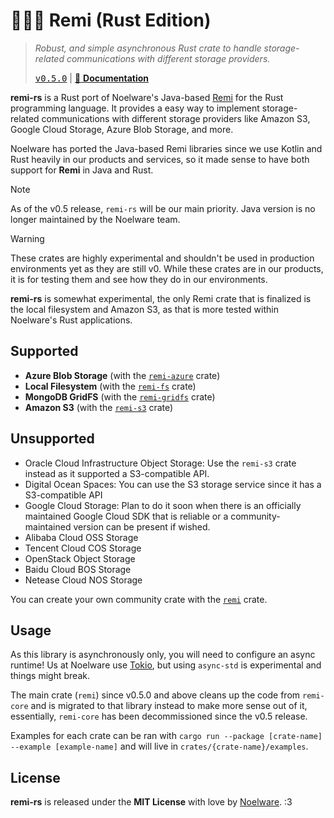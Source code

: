 # 🐻‍❄️🧶 Remi (Rust Edition)
> *Robust, and simple asynchronous Rust crate to handle storage-related communications with different storage providers.*
>
> <kbd><a href="https://github.com/Noelware/remi-rs/releases/0.5.0">v0.5.0</a></kbd> | [:scroll: **Documentation**](https://docs.rs/remi)

**remi-rs** is a Rust port of Noelware's Java-based [Remi](https://github.com/Noelware/remi) for the Rust programming language. It provides a easy way to implement storage-related communications with different storage providers like Amazon S3, Google Cloud Storage, Azure Blob Storage, and more.

Noelware has ported the Java-based Remi libraries since we use Kotlin and Rust heavily in our products and services, so it made sense to have both support for **Remi** in Java and Rust.

> [!NOTE]
> As of the v0.5 release, `remi-rs` will be our main priority. Java version is no longer maintained by the Noelware team.

> [!WARNING]
> These crates are highly experimental and shouldn't be used in production environments yet as they are still v0. While these crates are in our products, it is for testing them and see how they do in our environments.

**remi-rs** is somewhat experimental, the only Remi crate that is finalized is the local filesystem and Amazon S3, as that is more tested within Noelware's Rust applications.

## Supported
- **Azure Blob Storage** (with the [`remi-azure`](https://docs.rs/remi-azure) crate)
- **Local Filesystem** (with the [`remi-fs`](https://docs.rs/remi-fs) crate)
- **MongoDB GridFS** (with the [`remi-gridfs`](https://docs.rs/remi-gridfs) crate)
- **Amazon S3** (with the [`remi-s3`](https://docs.rs/remi-s3) crate)

## Unsupported
- Oracle Cloud Infrastructure Object Storage: Use the `remi-s3` crate instead as it supported a S3-compatible API.
- Digital Ocean Spaces: You can use the S3 storage service since it has a S3-compatible API
- Google Cloud Storage: Plan to do it soon when there is an officially maintained Google Cloud SDK that is reliable or a community-maintained version can be present if wished.
- Alibaba Cloud OSS Storage
- Tencent Cloud COS Storage
- OpenStack Object Storage
- Baidu Cloud BOS Storage
- Netease Cloud NOS Storage

You can create your own community crate with the [`remi`](https://docs.rs/remi) crate.

## Usage
As this library is asynchronously only, you will need to configure an async runtime! Us at Noelware use [Tokio](https://tokio.rs), but using `async-std` is experimental and things might break.

The main crate (`remi`) since v0.5.0 and above cleans up the code from `remi-core` and is migrated to that library instead to make more sense out of it, essentially, `remi-core` has been decommissioned since the v0.5 release.

Examples for each crate can be ran with `cargo run --package [crate-name] --example [example-name]` and will live in `crates/{crate-name}/examples`.

## License
**remi-rs** is released under the **MIT License** with love by [Noelware](https://noelware.org). :3
